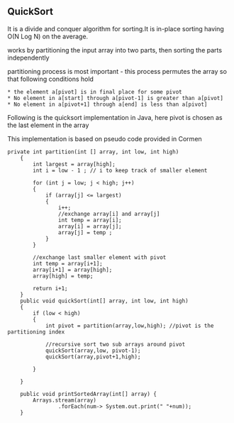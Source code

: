## QuickSort

It is a divide and conquer algorithm for sorting.It is in-place sorting having O(N Log N) on the average.

works by partitioning the input array into two parts, then sorting the parts independently

partitioning process is most important - this process permutes the array so that following conditions hold

    * the element a[pivot] is in final place for some pivot
    * No element in a[start] through a[pivot-1] is greater than a[pivot]
    * No element in a[pivot+1] through a[end] is less than a[pivot]

Following is the quicksort implementation in Java, here pivot is chosen as the last element in the array

This implementation is based on pseudo code provided in Cormen

```
private int partition(int [] array, int low, int high)
    {
        int largest = array[high];
        int i = low - 1 ; // i to keep track of smaller element

        for (int j = low; j < high; j++)
        {
            if (array[j] <= largest)
            {
                i++;
                //exchange array[i] and array[j]
                int temp = array[i];
                array[i] = array[j];
                array[j] = temp ;
            }
        }

        //exchange last smaller element with pivot
        int temp = array[i+1];
        array[i+1] = array[high];
        array[high] = temp;

        return i+1;
    }
    public void quickSort(int[] array, int low, int high)
    {
        if (low < high)
        {
            int pivot = partition(array,low,high); //pivot is the partitioning index

            //recursive sort two sub arrays around pivot
            quickSort(array,low, pivot-1);
            quickSort(array,pivot+1,high);

        }

    }

    public void printSortedArray(int[] array) {
        Arrays.stream(array)
                .forEach(num-> System.out.print(" "+num));
    }
```
